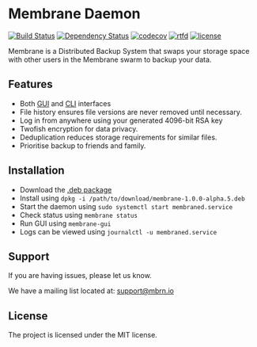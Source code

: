 # Membrane Daemon
[![Build Status](https://travis-ci.org/domhauton/membraned.svg?branch=master)](https://travis-ci.org/domhauton/membraned) [![Dependency Status](https://www.versioneye.com/user/projects/58a5efc6a782d10041e105d7/badge.svg?style=flat-square)](https://www.versioneye.com/user/projects/58a5efc6a782d10041e105d7) [![codecov](https://codecov.io/gh/domhauton/membraned/branch/master/graph/badge.svg)](https://codecov.io/gh/domhauton/membraned) [![rtfd](https://readthedocs.org/projects/mbrn/badge/?version=latest)](http://mbrn.rtfd.io/) [![license](https://img.shields.io/github/license/mashape/apistatus.svg)]()

Membrane is a Distributed Backup System that swaps your storage space with other users in the Membrane swarm to backup your data.

Features
--------

- Both [GUI](https://github.com/domhauton/membrane-gui) and [CLI](https://github.com/domhauton/membrane-cli) interfaces
- File history ensures file versions are never removed until necessary.
- Log in from anywhere using your generated 4096-bit RSA key
- Twofish encryption for data privacy.
- Deduplication reduces storage requirements for similar files.
- Prioritise backup to friends and family.

Installation
------------

- Download the [.deb package](https://github.com/domhauton/membraned/releases/download/1.0.0-alpha.5/membrane-1.0.0-alpha.5.deb)
- Install using `dpkg -i /path/to/download/membrane-1.0.0-alpha.5.deb`
- Start the daemon using `sudo systemctl start membraned.service`
- Check status using `membrane status`
- Run GUI using `membrane-gui`
- Logs can be viewed using `journalctl -u membraned.service`

Support
-------

If you are having issues, please let us know.

We have a mailing list located at: support@mbrn.io

License
-------

The project is licensed under the MIT license.
